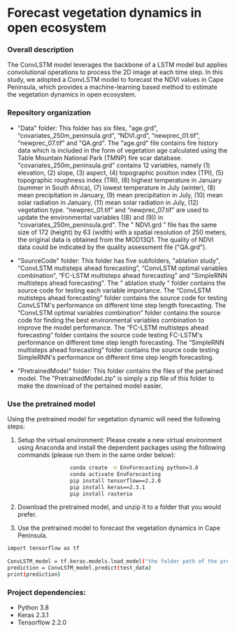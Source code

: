# Forecast vegetation dynamics in open ecosystem

### Overall description
The ConvLSTM model leverages the backbone of a LSTM model but applies convolutional operations to process the 2D image at each time step. In this study, we adopted a ConvLSTM model to forecast the NDVI values in Cape Peninsula, which provides a machine-learning based method to estimate the vegetation dynamics in open ecosystem. 

### Repository organization

* "Data" folder: This folder has six files, "age.grd", “covariates_250m_peninsula.grd”, “NDVI.grd”, “newprec_01.tif”, “newprec_07.tif” and "QA.grd". The "age.grd" file contains fire history data which is included in the form of vegetation age calculated using the Table Mountain National Park (TMNP) fire scar database. "covariates_250m_peninsula.grd" contains 12 variables, namely (1) elevation, (2) slope, (3) aspect, (4) topographic position index (TPI), (5) topographic roughness index (TRI), (6) highest temperature in January (summer in South Africa), (7) lowest temperature in July (winter), (8) mean precipitation in January, (9) mean precipitation in July, (10) mean solar radiation in January, (11) mean solar radiation in July, (12) vegetation type. “newprec_01.tif” and “newprec_07.tif” are used to update the environmental variables ((8) and (9)) in "covariates_250m_peninsula.grd". The " NDVI.grd " file has the same size of 172 (height) by 63 (width) with a spatial resolution of 250 meters, the original data is obtained from the MOD13Q1. The quality of NDVI data could be indicated by the quality assessment file ("QA.grd").

* "SourceCode" folder: This folder has five subfolders, "ablation study", “ConvLSTM mutisteps ahead forecasting”, “ConvLSTM optimal variables combination”, “FC-LSTM multisteps ahead forecasting” and "SimpleRNN multisteps ahead forecasting". The " ablation study " folder contains the source code for testing each variable importance. The “ConvLSTM mutisteps ahead forecasting” folder contains the source code for testing ConvLSTM's performance on different time step length forecasting. The “ConvLSTM optimal variables combination” folder contains the source code for finding the best environmental variables combination to improve the model performance. The “FC-LSTM multisteps ahead forecasting” folder contains the source code testing FC-LSTM's performance on different time step length forecasting. The “SimpleRNN multisteps ahead forecasting” folder contains the source code testing SimpleRNN's performance on different time step length forecasting.

* "PretrainedModel" folder: This folder contains the files of the pertained model. The "PretrainedModel.zip" is simply a zip file of this folder to make the download of the pertained model easier.

### Use the pretrained model 

Using the pretrained model for vegetation dynamic will need the following steps:

1. Setup the virtual environment: Please create a new virtual environment using Anaconda and install the dependent packages using the following commands (please run them in the same order below):
 ```bash
                     conda create -n EnvForecasting python=3.8
                     conda activate EnvForecasting
                     pip install tensorflow==2.2.0
                     pip install keras==2.3.1
                     pip install rasterio
 ```
2. Download the pretrained model, and unzip it to a folder that you would prefer.

3. Use the pretrained model to forecast the vegetation dynamics in Cape Peninsula.
 ```bash
import tensorflow as tf
    
ConvLSTM_model = tf.keras.models.load_model("the folder path of the pretrained model")
prediction = ConvLSTM_model.predict(test_data)
print(prediction)
 ```


### Project dependencies:
* Python 3.8
* Keras 2.3.1
* Tensorflow 2.2.0
